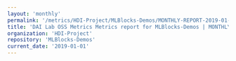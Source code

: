 ```yaml
---
layout: 'monthly'
permalink: '/metrics/HDI-Project/MLBlocks-Demos/MONTHLY-REPORT-2019-01-01/'
title: 'DAI Lab OSS Metrics Metrics report for MLBlocks-Demos | MONTHLY-REPORT-2019-01-01'
organization: 'HDI-Project'
repository: 'MLBlocks-Demos'
current_date: '2019-01-01'
---
```

